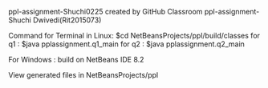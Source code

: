 ppl-assignment-Shuchi0225 created by GitHub Classroom
ppl-assignment-Shuchi Dwivedi(Rit2015073)

Command for Terminal in Linux: $cd NetBeansProjects/ppl/build/classes
for q1 : $java pplassignment.q1_main
for q2 : $java pplassignment.q2_main

For Windows : build on NetBeans IDE 8.2

View generated files in NetBeansProjects/ppl
